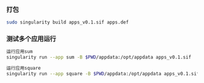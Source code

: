 
### 打包
```bash
sudo singularity build apps_v0.1.sif apps.def
```
### 测试多个应用运行
```bash
运行应用sum 
singularity run --app sum -B $PWD/appdata:/opt/appdata apps_v0.1.sif

运行应用square
singularity run --app square -B $PWD/appdata:/opt/appdata apps_v0.1.sif
```
